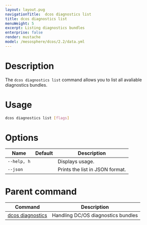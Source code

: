 ```yaml
---
layout: layout.pug
navigationTitle:  dcos diagnostics list
title: dcos diagnostics list
menuWeight: 5
excerpt: Listing diagnostics bundles
enterprise: false
render: mustache
model: /mesosphere/dcos/2.2/data.yml
---
```




# Description
The `dcos diagnostics list` command allows you to list all avaliable diagnostics bundles.

# Usage

```bash
dcos diagnostics list [flags]
```

# Options

| Name | Default | Description |
|---------|-------------|-------------|
| `--help, h`   |   |  Displays usage. |
| `--json`   |  |  Prints the list in JSON format. |

# Parent command

| Command | Description |
|---------|-------------|
| [dcos diagnostics](/mesosphere/dcos/2.2/cli/command-reference/dcos-diagnostics/) | Handling DC/OS diagnostics bundles |

